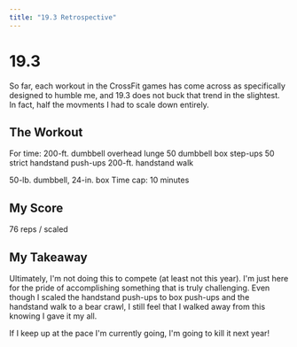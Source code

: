 ```yaml
---
title: "19.3 Retrospective"
---
```


# 19.3

So far, each workout in the CrossFit games has come across as specifically designed to humble me, and 19.3 does not buck that trend in the slightest. In fact, half the movments I had to scale down entirely.


## The Workout

For time:
200-ft. dumbbell overhead lunge
50 dumbbell box step-ups
50 strict handstand push-ups
200-ft. handstand walk

50-lb. dumbbell, 24-in. box 
Time cap: 10 minutes


## My Score

76 reps / scaled


## My Takeaway

Ultimately, I'm not doing this to compete (at least not this year). I'm just here for the pride of accomplishing something that is truly challenging. Even though I scaled the handstand push-ups to box push-ups and the handstand walk to a bear crawl, I still feel that I walked away from this knowing I gave it my all. 

If I keep up at the pace I'm currently going, I'm going to kill it next year!